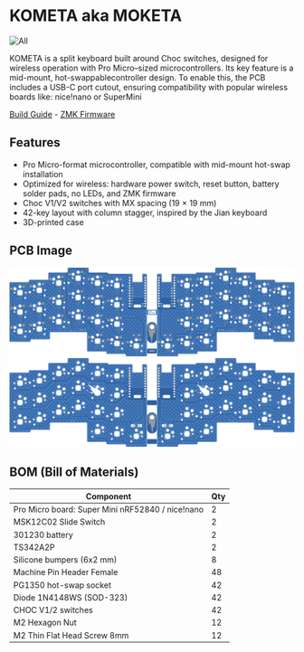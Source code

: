 # KOMETA aka MOKETA

![All](image/gallery/preview.png)

KOMETA is a split keyboard built around Choc switches, designed for wireless operation with Pro Micro–sized microcontrollers. Its key feature is a mid-mount, hot-swappablecontroller design. To enable this, the PCB includes a USB-C port cutout, ensuring compatibility with popular wireless boards like: nice!nano or SuperMini

[Build Guide](https://github.com/inpudiy/KOMETA/blob/main/doc/buildguide.md) - [ZMK Firmware](https://github.com/inpudiy/kometa-zmk/releases)


## Features

- Pro Micro-format microcontroller, compatible with mid-mount hot-swap installation
- Optimized for wireless: hardware power switch, reset button, battery solder pads, no LEDs, and ZMK firmware
- Choc V1/V2 switches with MX spacing (19 × 19 mm)
- 42-key layout with column stagger, inspired by the Jian keyboard
- 3D-printed case

## PCB Image

![Bottom](image/pcb/bottom.svg)
![Top](image/pcb/top.svg)


## BOM (Bill of Materials)

| Component                                                    | Qty |
| ------------------------------------------------------------ | --- |
| Pro Micro board: Super Mini nRF52840 / nice!nano             | 2   |
| MSK12C02 Slide Switch                                        | 2   |
| 301230 battery                                               | 2   |
| TS342A2P                                                     | 2   |
| Silicone bumpers (6x2 mm)                                    | 8   |
| Machine Pin Header Female                                    | 48  |
| PG1350 hot-swap socket                                       | 42  |
| Diode 1N4148WS (SOD-323)                                     | 42  |
| CHOC V1/2 switches                                           | 42  |
| M2 Hexagon Nut                                               | 12  |
| M2 Thin Flat Head Screw 8mm                                  | 12  |
